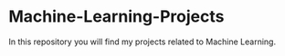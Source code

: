 # Machine-Learning-Projects
In this repository you will find my projects related to Machine Learning.
